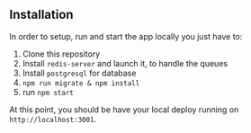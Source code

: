 ## Installation
In order to setup, run and start the app locally you just have to:

1. Clone this repository
2. Install `redis-server` and launch it, to handle the queues
3. Install `postgresql` for database
4. `npm run migrate & npm install`
5. run `npm start`

At this point, you should be have your local deploy running on `http://localhost:3001`.
